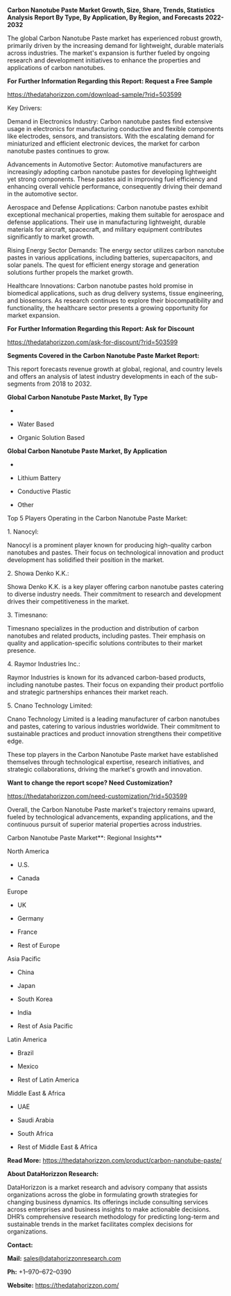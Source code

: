 **Carbon Nanotube Paste Market Growth, Size, Share, Trends, Statistics
Analysis Report By Type, By Application, By Region, and Forecasts
2022-2032**

The global Carbon Nanotube Paste market has experienced robust growth,
primarily driven by the increasing demand for lightweight, durable
materials across industries. The market's expansion is further fueled by
ongoing research and development initiatives to enhance the properties
and applications of carbon nanotubes.

**For Further Information Regarding this Report: Request a Free Sample**

<https://thedatahorizzon.com/download-sample/?rid=503599>

Key Drivers:

Demand in Electronics Industry: Carbon nanotube pastes find extensive
usage in electronics for manufacturing conductive and flexible
components like electrodes, sensors, and transistors. With the
escalating demand for miniaturized and efficient electronic devices, the
market for carbon nanotube pastes continues to grow.

Advancements in Automotive Sector: Automotive manufacturers are
increasingly adopting carbon nanotube pastes for developing lightweight
yet strong components. These pastes aid in improving fuel efficiency and
enhancing overall vehicle performance, consequently driving their demand
in the automotive sector.

Aerospace and Defense Applications: Carbon nanotube pastes exhibit
exceptional mechanical properties, making them suitable for aerospace
and defense applications. Their use in manufacturing lightweight,
durable materials for aircraft, spacecraft, and military equipment
contributes significantly to market growth.

Rising Energy Sector Demands: The energy sector utilizes carbon nanotube
pastes in various applications, including batteries, supercapacitors,
and solar panels. The quest for efficient energy storage and generation
solutions further propels the market growth.

Healthcare Innovations: Carbon nanotube pastes hold promise in
biomedical applications, such as drug delivery systems, tissue
engineering, and biosensors. As research continues to explore their
biocompatibility and functionality, the healthcare sector presents a
growing opportunity for market expansion.

**For Further Information Regarding this Report: Ask for Discount**

<https://thedatahorizzon.com/ask-for-discount/?rid=503599>

**Segments Covered in the Carbon Nanotube Paste Market Report:**

This report forecasts revenue growth at global, regional, and country
levels and offers an analysis of latest industry developments in each of
the sub-segments from 2018 to 2032.

**Global Carbon Nanotube Paste Market, By Type**

-   

-   Water Based

-   Organic Solution Based

**Global Carbon Nanotube Paste Market, By Application**

-   

-   Lithium Battery

-   Conductive Plastic

-   Other

Top 5 Players Operating in the Carbon Nanotube Paste Market:

1\. Nanocyl:

Nanocyl is a prominent player known for producing high-quality carbon
nanotubes and pastes. Their focus on technological innovation and
product development has solidified their position in the market.

2\. Showa Denko K.K.:

Showa Denko K.K. is a key player offering carbon nanotube pastes
catering to diverse industry needs. Their commitment to research and
development drives their competitiveness in the market.

3\. Timesnano:

Timesnano specializes in the production and distribution of carbon
nanotubes and related products, including pastes. Their emphasis on
quality and application-specific solutions contributes to their market
presence.

4\. Raymor Industries Inc.:

Raymor Industries is known for its advanced carbon-based products,
including nanotube pastes. Their focus on expanding their product
portfolio and strategic partnerships enhances their market reach.

5\. Cnano Technology Limited:

Cnano Technology Limited is a leading manufacturer of carbon nanotubes
and pastes, catering to various industries worldwide. Their commitment
to sustainable practices and product innovation strengthens their
competitive edge.

These top players in the Carbon Nanotube Paste market have established
themselves through technological expertise, research initiatives, and
strategic collaborations, driving the market's growth and innovation.

**Want to change the report scope? Need Customization?**

<https://thedatahorizzon.com/need-customization/?rid=503599>

Overall, the Carbon Nanotube Paste market's trajectory remains upward,
fueled by technological advancements, expanding applications, and the
continuous pursuit of superior material properties across industries.

Carbon Nanotube Paste Market**: Regional Insights**

North America

-   U.S.

-   Canada

Europe

-   UK

-   Germany

-   France

-   Rest of Europe

Asia Pacific

-   China

-   Japan

-   South Korea

-   India

-   Rest of Asia Pacific

Latin America

-   Brazil

-   Mexico

-   Rest of Latin America

Middle East & Africa

-   UAE

-   Saudi Arabia

-   South Africa

-   Rest of Middle East & Africa

**Read More:**
<https://thedatahorizzon.com/product/carbon-nanotube-paste/>

**About DataHorizzon Research:**

DataHorizzon is a market research and advisory company that assists
organizations across the globe in formulating growth strategies for
changing business dynamics. Its offerings include consulting services
across enterprises and business insights to make actionable decisions.
DHR’s comprehensive research methodology for predicting long-term and
sustainable trends in the market facilitates complex decisions for
organizations.

**Contact:**

**Mail:** <sales@datahorizzonresearch.com>

**Ph:** +1–970–672–0390

**Website:** <https://thedatahorizzon.com/>
